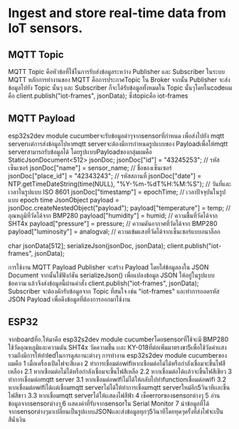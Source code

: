 # Ingest and store real-time data from IoT sensors.


## MQTT Topic
MQTT Topic คือหัวข้อที่ใช้ในการรับส่งข้อมูลระหว่าง Publisher และ Subscriber ในระบบ MQTT
หลักการทำงานของ MQTT คือการประกาศTopic ใน Broker จากนั้น Publisher จะส่งข้อมูลไปยัง Topic นั้นๆ และ Subscriber ก็จะได้รับข้อมูลทั้งหมดใน Topic นั้นๆโดยในcodeผมคือ client.publish("iot-frames", jsonData); ซึ่งtopicคือ iot-frames


## MQTT Payload
 esp32s2dev module cucumberจะรับข้อมูลต่าๆจากsensorที่กำหนด เพื่อส่งไปยัง mqtt serverเเต่การส่งข้อมูลไปหาmqtt serverจะต้องมีการกำหนดรูปแบบของ Payloadเพื่อให้mqtt serverสามารถรับข้อมูลได้ โดยรูปเเบบPayloadของกลุ่มผมคือ
 StaticJsonDocument<512> jsonDoc;
jsonDoc["id"] = "43245253";  // รหัสเซ็นเซอร์
jsonDoc["name"] = sensor_name;  // ชื่อของเซ็นเซอร์
jsonDoc["place_id"] = "42343243";  // รหัสสถานที่
jsonDoc["date"] = NTP.getTimeDateString(time(NULL), "%Y-%m-%dT%H:%M:%S");  // วันที่และเวลาในรูปแบบ ISO 8601
jsonDoc["timestamp"] = epochTime;  // เวลาปัจจุบันในรูปแบบ epoch time
JsonObject payload = jsonDoc.createNestedObject("payload");
payload["temperature"] = temp;      // อุณหภูมิที่วัดได้จาก BMP280
payload["humidity"] = humid;        // ความชื้นที่วัดได้จาก SHT4x
payload["pressure"] = pressure;     // ความดันอากาศที่วัดได้จาก BMP280
payload["luminosity"] = analogval;  // ความเข้มแสงที่วัดได้จากเซ็นเซอร์แบบอนาล็อก

char jsonData[512];
serializeJson(jsonDoc, jsonData);
client.publish("iot-frames", jsonData);

การใช้งาน MQTT Payload
Publisher จะสร้าง Payload โดยใส่ข้อมูลลงใน JSON Document จากนั้นใช้ฟังก์ชัน serializeJson() เพื่อแปลงข้อมูล JSON ให้อยู่ในรูปแบบข้อความ แล้วจึงส่งข้อมูลนี้ผ่านคำสั่ง client.publish("iot-frames", jsonData);
Subscriber จะต้องดักรับข้อมูลจาก Topic ที่สนใจ เช่น "iot-frames" และทำการถอดรหัส JSON Payload เพื่อดึงข้อมูลที่ต้องการออกมาใช้งาน

## ESP32
จากboardที่อ.ให้มาคือ esp32s2dev module cucumberโดยsensorที่ใช้จะมี BMP280 ใช้วัดอุณหภูมิและความดัน SHT4x วัดความชื้น เเละ KY-018ที่ต่อเพิ่มมาตรงขา5เพื่อใช้วัดค่าเเสง รวมถึงมีการให้ทำledในการดูสถานะต่างๆ
การทำงาน esp32s2dev module cucumberของผมคือ
1 เมื่อเครื่องเปิดไฟจะสีเเดง
2 ทำการเชื่อมต่อwifiหากเชือมต่อไม่ได้หรือกำลังเชื่อมจะขึ้นไฟสีเหลือง
    2.1 หากเชือมต่อไม่ได้หรือกำลังเชื่อมจะขึ้นไฟสีเหลือ
    2.2 หากเชื่อมต่อได้เเล้วจะขึ้นไฟสีเขียว
3 ทำการเชื่อมต่อmqtt server
    3.1 หากเชือมต่อwifiไม่ได้ให้กลับไปทำfunctionเชื่อมต่อwifi
    3.2 หากเชื่อมต่อwifiได้เเต่เชื่อมmqtt serverไม่ได้ให้ทำการเชื่อมmqtt serverใหม่อีก5วินาทีเเละขึ้นไฟสีขาว
    3.3 หากเชื่อมmqtt serverได้ให้เเสดงไฟสีฟ้า
4 เช็คerrorของsensorต่างๆ
5 อ่านข้อมูลจากsensorต่างๆ
ุ6 เเสดงค่าที่รับจากsensorใน Serial Monitor
7 นำข้อมูลที่ได้จากsensorต่างๆมาเปลี่ยนเป็นรูปเเบบJSONเเละส่งข้อมูลทุกๆ5วินาทีโดยทุดๆครั้งที่ส่งไฟจะเป็นสีน้ำเงิน
